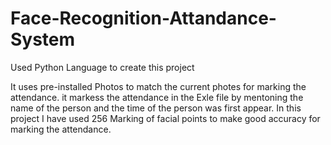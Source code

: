# Face-Recognition-Attandance-System
Used Python Language to create this project

It uses pre-installed Photos to match the current photes for marking the attendance.
it markess the attendance in the Exle file by mentoning the name of the person and the time of the person was first appear.
In this project I have used 256 Marking of facial points to make good accuracy for marking the attendance.
